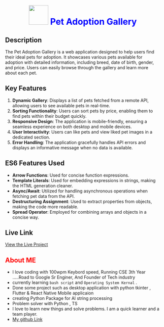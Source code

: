 # <h1 style="text-align: center;color:blue;"><img src="https://encrypted-tbn0.gstatic.com/images?q=tbn:ANd9GcR7u4_Ku6LXW3fnAG462cKAY1YL5mMW1QSKZw&s" style="width:63px;"> <span style="text-align: center;color:blue;">Pet Adoption Gallery</span></h1>

## Description
The Pet Adoption Gallery is a web application designed to help users find their ideal pets for adoption. It showcases various pets available for adoption with detailed information, including breed, date of birth, gender, and price. Users can easily browse through the gallery and learn more about each pet.

## Key Features
1. **Dynamic Gallery**: Displays a list of pets fetched from a remote API, allowing users to see available pets in real-time.
2. **Sorting Functionality**: Users can sort pets by price, enabling them to find pets within their budget quickly.
3. **Responsive Design**: The application is mobile-friendly, ensuring a seamless experience on both desktop and mobile devices.
4. **User Interactivity**: Users can like pets and view liked pet images in a dedicated section.
5. **Error Handling**: The application gracefully handles API errors and displays an informative message when no data is available.

## ES6 Features Used
- **Arrow Functions**: Used for concise function expressions.
- **Template Literals**: Used for embedding expressions in strings, making the HTML generation cleaner.
- **Async/Await**: Utilized for handling asynchronous operations when fetching pet data from the API.
- **Destructuring Assignment**: Used to extract properties from objects, making the code more readable.
- **Spread Operator**: Employed for combining arrays and objects in a concise way.

## Live Link
[View the Live Project](https://https://ilovepet.netlify.app/)


## <span style="color:red;">About ME</span>
- I love coding with 100wpm Keybord speed, Running CSE 3th Year .....Road to Google Sr Enginer, And Founder of Tech industry 
- currently learning `bash script` and `Operating System Kernal` .
- Done some project such as desktop application with python tkinter , Flutter & React Native Mobile applicaion
- creating Python Package for AI string processing
- Problem solver with Python , TS
- I love to learn new things and solve problems. I am a quick learner and a team player.
- [My github Link](https://github.com/mozaddedalfeshani)

